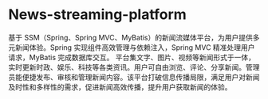 # News-streaming-platform
基于 SSM（Spring、Spring MVC、MyBatis）的新闻流媒体平台，为用户提供多元新闻体验。Spring 实现组件高效管理与依赖注入，Spring MVC 精准处理用户请求，MyBatis 完成数据库交互。  平台集文字、图片、视频等新闻形式于一体，实时更新时政、娱乐、科技等各类资讯。用户可自由浏览、评论、分享新闻。管理员能便捷发布、审核和管理新闻内容。该平台打破信息传播局限，满足用户对新闻及时性和多样性的需求，促进新闻高效传播，提升用户获取新闻的体验。 
